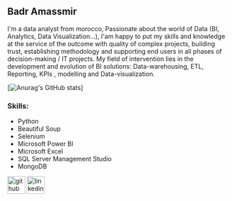 ## Badr Amassmir
I'm a data analyst from morocco, Passionate about the world of Data (BI, Analytics, Data Visualization...), I'am happy to put my skills and knowledge at the service of the outcome with quality of complex projects, building trust, establishing methodology  and supporting end users in all phases of decision-making / IT projects.
My field of intervention lies in the development and evolution of BI solutions: Data-warehousing, ETL, Reporting, KPIs , modelling and Data-visualization.

[![Anurag's GitHub stats](https://github-readme-stats.vercel.app/api?username=BadrAmassmir)]

### Skills:

 * Python
 * Beautiful Soup
 * Selenium 
 * Microsoft Power BI  
 * Microsoft Excel    
 * SQL Server Management Studio  
 * MongoDB

 

[<img src='https://cdn.jsdelivr.net/npm/simple-icons@3.0.1/icons/github.svg' alt='github' height='40'>](https://github.com/BadrAmassmir )  [<img src='https://cdn.jsdelivr.net/npm/simple-icons@3.0.1/icons/linkedin.svg' alt='linkedin' height='40'>](https://www.linkedin.com/in/badr-amassmir-392baa20a/)  

  

